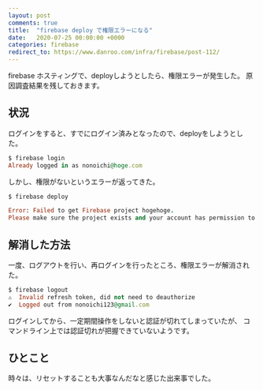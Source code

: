 ```yaml
---
layout: post
comments: true
title:  "firebase deploy で権限エラーになる"
date:   2020-07-25 00:00:00 +0000
categories: firebase
redirect_to: https://www.danroo.com/infra/firebase/post-112/
---
```

firebase ホスティングで、deployしようとしたら、権限エラーが発生した。
原因調査結果を残しておきます。

## 状況

ログインをすると、すでにログイン済みとなったので、deployをしようとした。

```ruby
$ firebase login
Already logged in as nonoichi@hoge.com
```

しかし、権限がないというエラーが返ってきた。

```ruby
$ firebase deploy

Error: Failed to get Firebase project hogehoge.
Please make sure the project exists and your account has permission to access it.
```

## 解消した方法

一度、ログアウトを行い、再ログインを行ったところ、権限エラーが解消された。

```ruby
$ firebase logout
⚠  Invalid refresh token, did not need to deauthorize
✔  Logged out from nonoichi123@gmail.com
```

ログインしてから、一定期間操作をしないと認証が切れてしまっていたが、
コマンドライン上では認証切れが把握できていないようです。

## ひとこと

時々は、リセットすることも大事なんだなと感じた出来事でした。